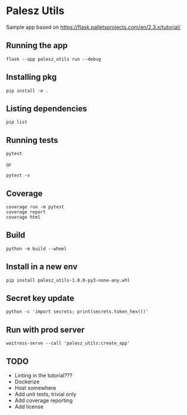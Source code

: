 # Palesz Utils

Sample app based on https://flask.palletsprojects.com/en/2.3.x/tutorial/

## Running the app

    flask --app palesz_utils run --debug

## Installing pkg

    pip install -e .

## Listing dependencies

    pip list

## Running tests

    pytest

or

    pytest -v

## Coverage

    coverage run -m pytest
    coverage report
    coverage html

## Build

    python -m build --wheel

## Install in a new env

    pip install palesz_utils-1.0.0-py3-none-any.whl

## Secret key update

    python -c 'import secrets; print(secrets.token_hex())'

## Run with prod server

    waitress-serve --call 'palesz_utils:create_app'

## TODO
* Linting in the tutorial???
* Dockerize
* Host somewhere
* Add unit tests, trivial only
* Add coverage reporting
* Add license
